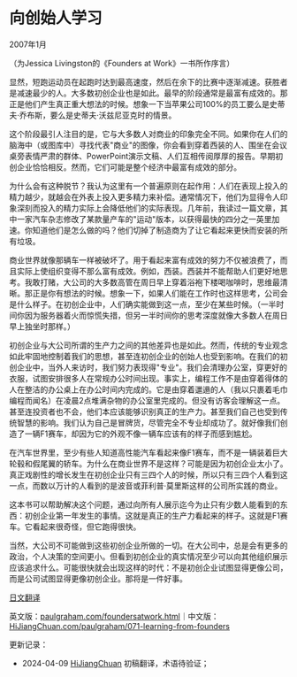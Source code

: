 


# 向创始人学习

2007年1月

（为Jessica Livingston的《Founders at Work》一书所作序言）

显然，短跑运动员在起跑时达到最高速度，然后在余下的比赛中逐渐减速。获胜者是减速最少的人。大多数初创企业也是如此。最早的阶段通常是最富有成效的。那正是他们产生真正重大想法的时候。想象一下当苹果公司100%的员工要么是史蒂夫·乔布斯，要么是史蒂夫·沃兹尼亚克时的情景。

这个阶段最引人注目的是，它与大多数人对商业的印象完全不同。如果你在人们的脑海中（或图库中）寻找代表"商业"的图像，你会看到穿着西装的人、围坐在会议桌旁表情严肃的群体、PowerPoint演示文稿、人们互相传阅厚厚的报告。早期初创企业恰恰相反。然而，它们可能是整个经济中最富有成效的部分。

为什么会有这种脱节？我认为这里有一个普遍原则在起作用：人们在表现上投入的精力越少，就越会在外表上投入更多精力来补偿。通常情况下，他们为显得令人印象深刻而投入的精力实际上会降低他们的实际表现。几年前，我读过一篇文章，其中一家汽车杂志修改了某款量产车的"运动"版本，以获得最快的四分之一英里加速。你知道他们是怎么做的吗？他们切掉了制造商为了让它看起来更快而安装的所有垃圾。

商业世界就像那辆车一样被破坏了。用于看起来富有成效的努力不仅被浪费了，而且实际上使组织变得不那么富有成效。例如，西装。西装并不能帮助人们更好地思考。我敢打赌，大公司的大多数高管在周日早上穿着浴袍下楼喝咖啡时，思维最清晰。那正是你有想法的时候。想象一下，如果人们能在工作时也这样思考，公司会是什么样子。在初创企业中，人们确实能做到这一点，至少在某些时候。（一半时间你因为服务器着火而惊慌失措，但另一半时间你的思考深度就像大多数人在周日早上独坐时那样。）

初创企业与大公司所谓的生产力之间的其他差异也是如此。然而，传统的专业观念如此牢固地控制着我们的思想，甚至连初创企业的创始人也受到影响。在我们的初创企业中，当外人来访时，我们努力表现得"专业"。我们会清理办公室，穿更好的衣服，试图安排很多人在常规办公时间出现。事实上，编程工作不是由穿着得体的人在整洁的办公桌上在办公时间内完成的。它是由穿着邋遢的人（我以只裹着毛巾编程而闻名）在凌晨2点堆满杂物的办公室里完成的。但没有访客会理解这一点。甚至连投资者也不会，他们本应该能够识别真正的生产力。甚至我们自己也受到传统智慧的影响。我们认为自己是冒牌货，尽管完全不专业却成功了。就好像我们创造了一辆F1赛车，却因为它的外观不像一辆车应该有的样子而感到尴尬。

在汽车世界里，至少有些人知道高性能汽车看起来像F1赛车，而不是一辆装着巨大轮毂和假尾翼的轿车。为什么在商业世界不是这样？可能是因为初创企业太小了。真正戏剧性的增长发生在初创企业只有三四个人的时候，所以只有三四个人看到这一点，而数以万计的人看到的是波音或菲利普·莫里斯这样的公司所实践的商业。

这本书可以帮助解决这个问题，通过向所有人展示迄今为止只有少数人能看到的东西：初创企业第一年发生的事情。这就是真正的生产力看起来的样子。这就是F1赛车。它看起来很奇怪，但它跑得很快。

当然，大公司不可能做到这些初创企业所做的一切。在大公司中，总是会有更多的政治，个人决策的空间更小。但看到初创企业的真实情况至少可以向其他组织展示应该追求什么。可能很快就会出现这样的时代：不是初创企业试图显得更像公司，而是公司试图显得更像初创企业。那将是一件好事。

[日文翻译](http://www.aoky.net/articles/paul_graham/foundersatwork.htm)

英文版：[paulgraham.com/foundersatwork.html](https://paulgraham.com/foundersatwork.html)｜中文版：[HiJiangChuan.com/paulgraham/071-learning-from-founders](https://hijiangchuan.com/paulgraham/071-learning-from-founders)



更新记录：
- 2024-04-09 [HiJiangChuan](https://hijiangchuan.com) 初稿翻译，术语待验证； 
